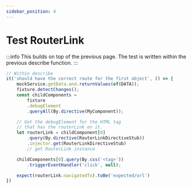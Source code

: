 ```yaml
---
sidebar_position: 4
---
```


# Test RouterLink

:::info
This builds on top of the previous page. The test is written within the previous describe function.
:::

```javascript
// Within describe
it('should have the correct route for the first object', () => {
    mockService.getData.and.returnValues(of(DATA));
    fixture.detectChanges();
    const childComponents =
        fixture
        .debugElement
        .queryAll(By.directive(MyComponent));

    // Get the debugElement for the HTML tag
    // that has the routerLink on it.
    let routerLink = childComponent[0]
        .query(By.directive(RouterLinkDirectiveStub))
        .injector.get(RouterLinkDirectiveStub)
        // get RouterLink instance

    childComponents[0].query(By.css('<tag>'))
        .triggerEventHandler('click', null);

    expect(routerLink.navigatedTo).toBe('expected/url')
})
```
